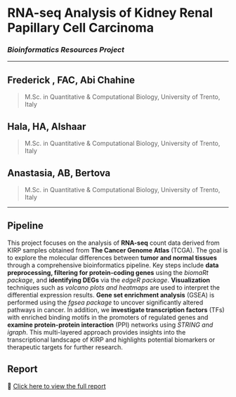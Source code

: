# RNA-seq Analysis of Kidney Renal Papillary Cell Carcinoma
### _Bioinformatics Resources Project_

---
## Frederick , FAC, Abi Chahine
> M.Sc. in Quantitative & Computational Biology, University of Trento, Italy
## Hala, HA, Alshaar
> M.Sc. in Quantitative & Computational Biology, University of Trento, Italy 
## Anastasia, AB, Bertova
> M.Sc. in Quantitative & Computational Biology, University of Trento, Italy

---

## Pipeline  
  
This project focuses on the analysis of **RNA-seq** count data derived from KIRP samples obtained from **The Cancer Genome Atlas** (TCGA). The goal is to explore the molecular differences between **tumor and normal tissues** through a comprehensive bioinformatics pipeline. Key steps include **data preprocessing, filtering for protein-coding genes** using the *biomaRt package*, and **identifying DEGs** via the *edgeR package*. **Visualization** techniques such as *volcano plots and heatmaps* are used to interpret the differential expression results. **Gene set enrichment analysis** (GSEA) is performed using the *fgsea package* to uncover significantly altered pathways in cancer. In addition, we **investigate transcription factors** (TFs) with enriched binding motifs in the promoters of regulated genes and **examine protein-protein interaction** (PPI) networks using *STRING and igraph*. This multi-layered approach provides insights into the transcriptional landscape of KIRP and highlights potential biomarkers or therapeutic targets for further research.  

## Report

📄 [Click here to view the full report](https://frederick-abichahine.github.io/KIRP-RNAseq-Analysis/KIRP_RNAseq_analysis.html)
